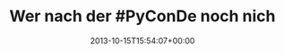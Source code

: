 ---
retweeted: false
source: <a href="http://twitter.com" rel="nofollow">Twitter Web Client</a>
entities:
  hashtags:
  - text: PyConDe
    indices:
    - '13'
    - '21'
  - text: cgnwebperf
    indices:
    - '92'
    - '103'
  symbols: []
  user_mentions:
  - name: Home Office Cologne
    screen_name: HomeOfficeCGN
    indices:
    - '73'
    - '87'
    id_str: '915642529'
    id: '915642529'
  urls: []
display_text_range:
- '0'
- '103'
favorite_count: '0'
id_str: '390143556553150464'
truncated: false
retweet_count: '0'
id: '390143556553150464'
created_at: Tue Oct 15 15:54:07 +0000 2013
favorited: false
full_text: 'Wer nach der #PyConDe noch nicht genug hat: Ich mach mich gleich auf ins
  [@HomeOfficeCGN](https://twitter.com/HomeOfficeCGN) zur #cgnwebperf'
lang: de
tags:
- PyConDe
- cgnwebperf
- pesos:twitter
date: '2013-10-15T15:54:07+00:00'
src: https://twitter.com/bascht/status/390143556553150464
original_url: https://twitter.com/bascht/status/390143556553150464
type: twitter_tweet
text: 'Wer nach der #PyConDe noch nicht genug hat: Ich mach mich gleich auf ins [@HomeOfficeCGN](https://twitter.com/HomeOfficeCGN)
  zur #cgnwebperf'
title: 'Wer nach der #PyConDe noch nich'

---